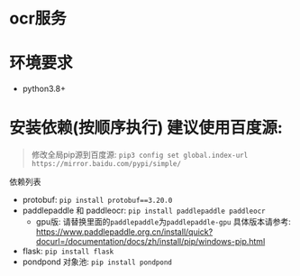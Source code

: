 # ocr服务

# 环境要求
* python3.8+

# 安装依赖(按顺序执行) 建议使用百度源: 
> 修改全局pip源到百度源: `pip3 config set global.index-url https://mirror.baidu.com/pypi/simple/`

依赖列表
* protobuf: `pip install protobuf==3.20.0`
* paddlepaddle 和 paddleocr: `pip install paddlepaddle paddleocr` 
  * gpu版: 请替换里面的`paddlepaddle`为`paddlepaddle-gpu` 具体版本请参考: https://www.paddlepaddle.org.cn/install/quick?docurl=/documentation/docs/zh/install/pip/windows-pip.html
* flask: `pip install flask`
* pondpond 对象池: `pip install pondpond`